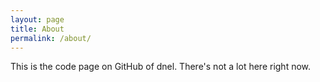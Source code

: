 ```yaml
---
layout: page
title: About
permalink: /about/
---
```


This is the code page on GitHub of dnel. There's not a lot here right now.
